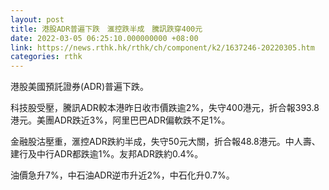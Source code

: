 ```yaml
---
layout: post
title: 港股ADR普遍下跌　滙控跌半成　騰訊跌穿400元　
date: 2022-03-05 06:25:10.000000000 +08:00
link: https://news.rthk.hk/rthk/ch/component/k2/1637246-20220305.htm
categories: rthk
---
```


港股美國預託證券(ADR)普遍下跌。

科技股受壓，騰訊ADR較本港昨日收市價跌逾2%，失守400港元，折合報393.8港元。美團ADR跌近3%，阿里巴巴ADR偏軟跌不足1%。

金融股沽壓重，滙控ADR跌約半成，失守50元大關，折合報48.8港元。中人壽、建行及中行ADR都跌逾1%。友邦ADR跌約0.4%。

油價急升7%，中石油ADR逆市升近2%，中石化升0.7%。
